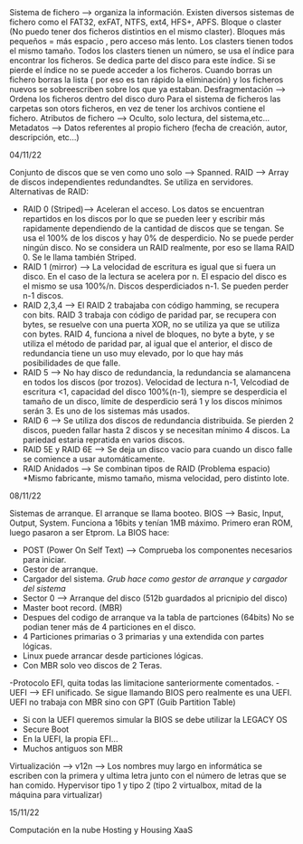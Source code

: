 <div align="justifye">
Sistema de fichero --> organiza la información. Existen diversos sistemas de fichero como el FAT32, exFAT, NTFS, ext4, HFS+, APFS.
Bloque o claster (No puedo tener dos ficheros distintios en el mismo claster). Bloques más pequeños = más espacio , pero acceso más lento. Los clasters tienen todos el mismo tamaño. Todos los clasters tienen un número, se usa el índice para encontrar los ficheros. Se dedica parte del disco para este índice. Si se pierde el índice no se puede acceder a los ficheros. Cuando borras un fichero borras la lista ( por eso es tan rápido la eliminación) y los ficheros nuevos se sobreescriben sobre los que ya estaban.
Desfragmentación --> Ordena los ficheros dentro del disco duro
Para el sistema de ficheros las carpetas son otors ficheros, en vez de tener los archivos contiene el fichero.
Atributos de fichero --> Oculto, solo lectura, del sistema,etc...
Metadatos --> Datos referentes al propio fichero (fecha de creación, autor, descripción, etc...)

04/11/22

Conjunto de discos que se ven como uno solo --> Spanned.
RAID --> Array de discos independientes redundandtes. Se utiliza en servidores.
Alternativas de RAID:
- RAID 0 (Striped)--> Aceleran el acceso. Los datos se encuentran repartidos en los discos por lo que se pueden leer y escribir más rapidamente dependiendo de la cantidad de discos que se tengan. Se usa el 100% de los discos y hay 0% de desperdicio. No se puede perder ningún disco. No se considera un RAID realmente, por eso se llama RAID 0. Se le llama también Striped.
- RAID 1 (mirror) --> La velocidad de escritura es igual que si fuera un disco. En el caso de la lectura se acelera por n. El espacio del disco es el mismo se usa 100%/n. Discos desperdiciados n-1. Se pueden perder n-1 discos.
- RAID 2,3,4 --> El RAID 2 trabajaba con código hamming, se recupera con bits. RAID 3 trabaja con código de paridad par, se recupera con bytes, se resuelve con una puerta XOR, no se utiliza ya que se utiliza con bytes. RAID 4, funciona a nivel de bloques, no byte a byte, y se utiliza el método de paridad par, al igual que el anterior, el disco de redundancia tiene un uso muy elevado, por lo que hay más posibilidades de que falle.
- RAID 5 --> No hay disco de redundancia, la redundancia se alamancena en todos los discos (por trozos). Velocidad de lectura n-1, Velcodiad de escritura <1, capacidad del disco 100%(n-1), siempre se desperdicia el tamaño de un disco, límite de desperdicio será 1 y los discos mínimos serán 3. Es uno de los sistemas más usados.
- RAID 6 --> Se utiliza dos discos de redundancia distribuida. Se pierden 2 discos, pueden fallar hasta 2 discos y se necesitan mínimo 4 discos. La pariedad estaria repratida en varios discos.
- RAID 5E y RAID 6E --> Se deja un disco vacio para cuando un disco falle se comience a usar automáticamente.
- RAID Anidados --> Se combinan tipos de RAID (Problema espacio)
*Mismo fabricante, mismo tamaño, misma velocidad, pero distinto lote.

08/11/22

Sistemas de arranque. El arranque se llama booteo.
BIOS --> Basic, Input, Output, System. Funciona a 16bits y tenían 1MB máximo. Primero eran ROM, luego pasaron a ser Etprom.
La BIOS hace: 

- POST (Power On Self Text) --> Comprueba los componentes necesarios para iniciar.
- Gestor de arranque.
- Cargador del sistema. *Grub hace como gestor de arranque y cargador del sistema*
- Sector 0 --> Arranque del disco (512b guardados al pricnipio del disco)
- Master boot record. (MBR)
- Despues del codigo de arranque va la tabla de partciones (64bits) No se podian tener más de 4 particiones en el disco.
- 4 Particiones primarias o 3 primarias y una extendida con partes lógicas.
- Linux puede arrancar desde particiones lógicas. 
- Con MBR solo veo discos de 2 Teras.

-Protocolo EFI, quita todas las limitacione santeriormente comentados.
-UEFI --> EFI unificado. Se sigue llamando BIOS pero realmente es una UEFI. UEFI no trabaja con MBR sino con GPT (Guib Partition Table)
- Si con la UEFI queremos simular la BIOS se debe utilizar la LEGACY OS
- Secure Boot
- En la UEFI, la propia EFI...
- Muchos antiguos son MBR

Virtualización --> v12n --> Los nombres muy largo en informática se escriben con la primera y ultima letra junto con el número de letras que se han comido.
Hypervisor tipo 1 y tipo 2 (tipo 2 virtualbox, mitad de la máquina para virtualizar)

15/11/22

Computación en la nube
Hosting y Housing
XaaS 
  
</div>